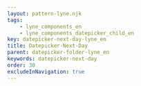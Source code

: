 ```yaml
---
layout: pattern-lyne.njk
tags: 
    - lyne_components_en
    - lyne_components_datepicker_child_en
key: datepicker-next-day-lyne_en
title: Datepicker-Next-Day
parent: datepicker-folder-lyne_en
keywords: datepicker-next-day
order: 30
excludeInNavigation: true
---
```

